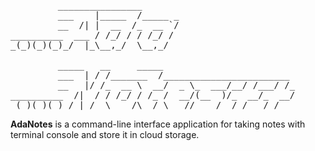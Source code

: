 <pre style="background-color:None">
         ________________       
         ___    |_____  /_____ _
         __  /| |  __  /_  __ `/
__________  ___ / /_/ / / /_/ / 
_(_)(_)(_)_/  |_\__,_/  \__,_/  
                                
         _____   __     _____                         
         ___  | / /_______  /________________________ 
         __   |/ /_  __ \  __/  _ \_  ___/__/ /___/ /_
__________  /|  / / /_/ / /_ /  __/(__  )/_  __/_  __/
_(_)(_)(_)_/ |_/  \____/\__/ \___//____/  /_/   /_/   
</pre>


<b>AdaNotes</b> is a command-line interface application for taking notes with terminal console and store it in cloud storage.

